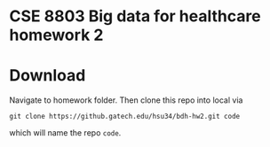 CSE 8803 Big data for healthcare homework 2
===========================================

# Download
Navigate to homework folder. Then clone this repo into local via
```
git clone https://github.gatech.edu/hsu34/bdh-hw2.git code
```

which will name the repo `code`.
